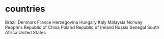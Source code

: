 # countries
Brazil
Denmark
France
Herzegovina
Hungary
Italy
Malaysia
Norway
People's Republic of China
Poland
Republic of Ireland
Russia
Senegal
South Africa
United States

